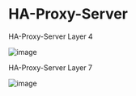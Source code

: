 # HA-Proxy-Server

HA-Proxy-Server Layer 4

![image](https://github.com/user-attachments/assets/8d46762c-a2ba-4ca4-98bc-d09f1c8e9eb9)



HA-Proxy-Server Layer 7 

![image](https://github.com/user-attachments/assets/7b93b1a1-5756-455b-a3fd-88993e2e386b)

